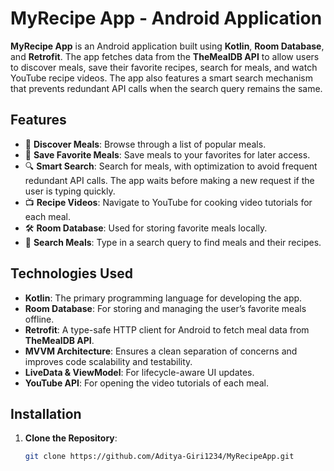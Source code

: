 # MyRecipe App - Android Application

**MyRecipe App** is an Android application built using **Kotlin**, **Room Database**, and **Retrofit**. The app fetches data from the **TheMealDB API** to allow users to discover meals, save their favorite recipes, search for meals, and watch YouTube recipe videos. The app also features a smart search mechanism that prevents redundant API calls when the search query remains the same.

## Features

- 🍲 **Discover Meals**: Browse through a list of popular meals.
- 💾 **Save Favorite Meals**: Save meals to your favorites for later access.
- 🔍 **Smart Search**: Search for meals, with optimization to avoid frequent redundant API calls. The app waits before making a new request if the user is typing quickly.
- 📺 **Recipe Videos**: Navigate to YouTube for cooking video tutorials for each meal.
- 🛠️ **Room Database**: Used for storing favorite meals locally.
- 🥘 **Search Meals**: Type in a search query to find meals and their recipes.

## Technologies Used

- **Kotlin**: The primary programming language for developing the app.
- **Room Database**: For storing and managing the user’s favorite meals offline.
- **Retrofit**: A type-safe HTTP client for Android to fetch meal data from **TheMealDB API**.
- **MVVM Architecture**: Ensures a clean separation of concerns and improves code scalability and testability.
- **LiveData & ViewModel**: For lifecycle-aware UI updates.
- **YouTube API**: For opening the video tutorials of each meal.

## Installation

1. **Clone the Repository**:

   ```bash
   git clone https://github.com/Aditya-Giri1234/MyRecipeApp.git
